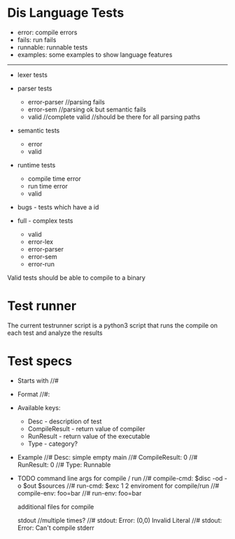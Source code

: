 # Dis Language Tests


* error: compile errors
* fails: run fails
* runnable: runnable tests
* examples: some examples to show language features

-------------------------------------------------------------

* lexer tests
	

* parser tests
	* error-parser //parsing fails
	* error-sem //parsing ok but semantic fails
	* valid //complete valid
			//should be there for all parsing paths
	
* semantic tests
	* error
	* valid
	
* runtime tests
	* compile time error
	* run time error
	* valid
	
* bugs - tests which have a id

* full - complex tests
	* valid
	* error-lex
	* error-parser
	* error-sem
	* error-run
	
Valid tests should be able to compile to a binary
	
# Test runner

The current testrunner script is a python3 script that runs the compile on each test
and analyze the results

# Test specs

* Starts with //#
* Format //#<key>:<value>

* Available keys:
	- Desc<string> - description of test
	- CompileResult<num> - return value of compiler
	- RunResult<num> - return value of the executable
	- Type<string> - category?

* Example
	//# Desc: simple empty main
	//# CompileResult: 0
	//# RunResult: 0
	//# Type: Runnable

* TODO
	command line args for compile / run
		//# compile-cmd: $disc -od -o $out $sources
		//# run-cmd: $exc 1 2
	enviroment for compile/run
		//# compile-env: foo=bar
		//# run-env: foo=bar
	
	additional files for compile 
	
	stdout //multiple times?
		//# stdout: Error: (0,0) Invalid Literal
		//# stdout: Error: Can't compile
	stderr

